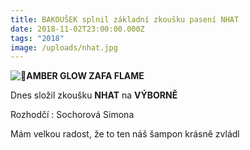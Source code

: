 ```yaml
---
title: BAKOUŠEK splnil základní zkoušku pasení NHAT
date: 2018-11-02T23:00:00.000Z
tags: "2018"
image: /uploads/nhat.jpg
---
```

![🐑](https://static.xx.fbcdn.net/images/emoji.php/v9/t6c/1/16/1f411.png)**AMBER GLOW ZAFA FLAME**

Dnes složil zkoušku **NHAT** na **VÝBORNĚ**

Rozhodčí : Sochorová Simona

Mám velkou radost, že to ten náš šampon krásně zvládl